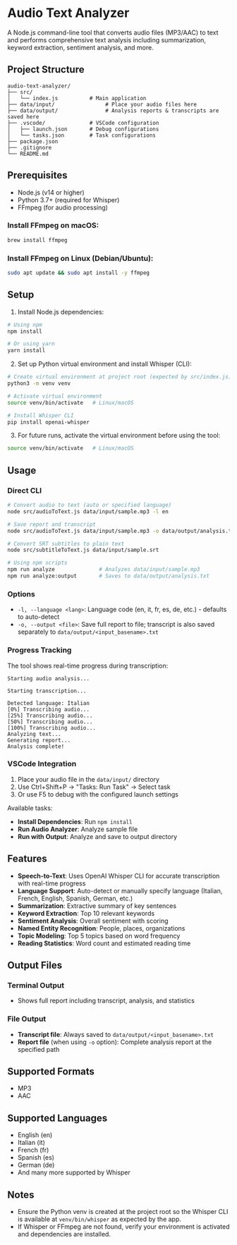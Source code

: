 # Audio Text Analyzer

A Node.js command-line tool that converts audio files (MP3/AAC) to text and performs comprehensive text analysis including summarization, keyword extraction, sentiment analysis, and more.

## Project Structure

```
audio-text-analyzer/
├── src/
│   └── index.js          # Main application
├── data/input/                # Place your audio files here
├── data/output/               # Analysis reports & transcripts are saved here
├── .vscode/              # VSCode configuration
│   ├── launch.json       # Debug configurations
│   └── tasks.json        # Task configurations
├── package.json
├── .gitignore
└── README.md
```

## Prerequisites

- Node.js (v14 or higher)
- Python 3.7+ (required for Whisper)
- FFmpeg (for audio processing)

### Install FFmpeg on macOS:
```bash
brew install ffmpeg
```

### Install FFmpeg on Linux (Debian/Ubuntu):
```bash
sudo apt update && sudo apt install -y ffmpeg
```

## Setup

1. Install Node.js dependencies:
```bash
# Using npm
npm install

# Or using yarn
yarn install
```

2. Set up Python virtual environment and install Whisper (CLI):
```bash
# Create virtual environment at project root (expected by src/index.js)
python3 -m venv venv

# Activate virtual environment
source venv/bin/activate   # Linux/macOS

# Install Whisper CLI
pip install openai-whisper
```

3. For future runs, activate the virtual environment before using the tool:
```bash
source venv/bin/activate   # Linux/macOS
```

## Usage

### Direct CLI
```bash
# Convert audio to text (auto or specified language)
node src/audioToText.js data/input/sample.mp3 -l en

# Save report and transcript
node src/audioToText.js data/input/sample.mp3 -o data/output/analysis.txt

# Convert SRT subtitles to plain text
node src/subtitleToText.js data/input/sample.srt

# Using npm scripts
npm run analyze              # Analyzes data/input/sample.mp3
npm run analyze:output       # Saves to data/output/analysis.txt
```

### Options
- `-l, --language <lang>`: Language code (en, it, fr, es, de, etc.) - defaults to auto-detect
- `-o, --output <file>`: Save full report to file; transcript is also saved separately to `data/output/<input_basename>.txt`

### Progress Tracking
The tool shows real-time progress during transcription:
```
Starting audio analysis...

Starting transcription...

Detected language: Italian
[0%] Transcribing audio...
[25%] Transcribing audio...
[50%] Transcribing audio...
[100%] Transcribing audio...
Analyzing text...
Generating report...
Analysis complete!
```

### VSCode Integration

1. Place your audio file in the `data/input/` directory
2. Use Ctrl+Shift+P → "Tasks: Run Task" → Select task
3. Or use F5 to debug with the configured launch settings

Available tasks:
- **Install Dependencies**: Run `npm install`
- **Run Audio Analyzer**: Analyze sample file
- **Run with Output**: Analyze and save to output directory

## Features

- **Speech-to-Text**: Uses OpenAI Whisper CLI for accurate transcription with real-time progress
- **Language Support**: Auto-detect or manually specify language (Italian, French, English, Spanish, German, etc.)
- **Summarization**: Extractive summary of key sentences
- **Keyword Extraction**: Top 10 relevant keywords
- **Sentiment Analysis**: Overall sentiment with scoring
- **Named Entity Recognition**: People, places, organizations
- **Topic Modeling**: Top 5 topics based on word frequency
- **Reading Statistics**: Word count and estimated reading time

## Output Files

### Terminal Output
- Shows full report including transcript, analysis, and statistics

### File Output
- **Transcript file**: Always saved to `data/output/<input_basename>.txt`
- **Report file** (when using `-o` option): Complete analysis report at the specified path

## Supported Formats

- MP3
- AAC

## Supported Languages

- English (en)
- Italian (it)
- French (fr)
- Spanish (es)
- German (de)
- And many more supported by Whisper

## Notes
- Ensure the Python venv is created at the project root so the Whisper CLI is available at `venv/bin/whisper` as expected by the app.
- If Whisper or FFmpeg are not found, verify your environment is activated and dependencies are installed.
